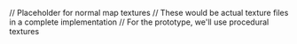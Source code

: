 // Placeholder for normal map textures
// These would be actual texture files in a complete implementation
// For the prototype, we'll use procedural textures

